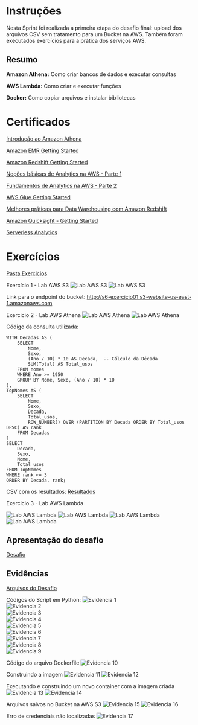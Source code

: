 # Instruções

Nesta Sprint foi realizada a primeira etapa do desafio final: upload dos arquivos CSV sem tratamento para um Bucket na AWS. Também foram executados exercícios para a prática dos serviços AWS.<br>

## Resumo

**Amazon Athena:** Como criar bancos de dados e executar consultas

**AWS Lambda:** Como criar e executar funções

**Docker:** Como copiar arquivos e instalar bibliotecas

# Certificados

[Introdução ao Amazon Athena](certificados/Amazon-Athena.pdf)

[Amazon EMR Getting Started](certificados/Amazon-EMR.pdf)

[Amazon Redshift Getting Started](certificados/Amazon-Redshift.pdf)

[Noções básicas de Analytics na AWS - Parte 1](certificados/Analytics1.pdf)

[Fundamentos de Analytics na AWS - Parte 2](certificados/Analytics2.pdf)

[AWS Glue Getting Started](certificados/AWS-Glue.pdf)

[Melhores práticas para Data Warehousing com Amazon Redshift](certificados/DWAmazon-Redshift.pdf)

[Amazon Quicksight - Getting Started](certificados/QuickSight.pdf)

[Serverless Analytics](certificados/Serverless-Analytics.pdf)


# Exercícios

[Pasta Exercicios](exercicios/)

Exercício 1 - Lab AWS S3
![Lab AWS S3](exercicios/01_01.png)
![Lab AWS S3](exercicios/01_02.png)

Link para o endpoint do bucket: http://s6-exercicio01.s3-website-us-east-1.amazonaws.com

Exercicio 2 - Lab AWS Athena
![Lab AWS Athena](exercicios/02_01.png)
![Lab AWS Athena](exercicios/02_02.png)

Código da consulta utilizada:
```
WITH Decadas AS (
    SELECT 
        Nome,
        Sexo,
        (Ano / 10) * 10 AS Decada,  -- Cálculo da Década
        SUM(Total) AS Total_usos
    FROM nomes
    WHERE Ano >= 1950
    GROUP BY Nome, Sexo, (Ano / 10) * 10
),
TopNomes AS (
    SELECT 
        Nome,
        Sexo,
        Decada,
        Total_usos,
        ROW_NUMBER() OVER (PARTITION BY Decada ORDER BY Total_usos DESC) AS rank
    FROM Decadas
)
SELECT 
    Decada,
    Sexo,
    Nome,
    Total_usos
FROM TopNomes
WHERE rank <= 3
ORDER BY Decada, rank;
```
CSV com os resultados:
[Resultados](exercicios/Ex2-Resultados.csv)

Exercicio 3 - Lab AWS Lambda

![Lab AWS Lambda](exercicios/03_01.png)
![Lab AWS Lambda](exercicios/03_02.png)
![Lab AWS Lambda](exercicios/03_03.png)
![Lab AWS Lambda](exercicios/03_04.png)

## Apresentação do desafio

[Desafio](desafio/README.md)

## Evidências

[Arquivos do Desafio](desafio/)

Códigos do Script em Python:
![Evidencia 1](evidencias/01.png)<br>
![Evidencia 2](evidencias/02.png)<br>
![Evidencia 3](evidencias/03.png)<br>
![Evidencia 4](evidencias/04.png)<br>
![Evidencia 5](evidencias/05.png)<br>
![Evidencia 6](evidencias/06.png)<br>
![Evidencia 7](evidencias/07.png)<br>
![Evidencia 8](evidencias/08.png)<br>
![Evidencia 9](evidencias/09.png)

Código do arquivo Dockerfile
![Evidencia 10](evidencias/10.png)

Construindo a imagem
![Evidencia 11](evidencias/Exec_01.png)
![Evidencia 12](evidencias/Exec_02.png)

Executando e construindo um novo container com a imagem criada
![Evidencia 13](evidencias/Exec_03.png)
![Evidencia 14](evidencias/Exec_04.png)

Arquivos salvos no Bucket na AWS S3
![Evidencia 15](evidencias/Exec_05.png)
![Evidencia 16](evidencias/Exec_06.png)

Erro de credenciais não localizadas
![Evidencia 17](evidencias/Err_01.png)